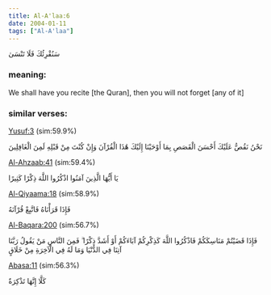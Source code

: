 ```yaml
---
title: Al-A'laa:6
date: 2004-01-11
tags: ["Al-A'laa"]
---
```

سَنُقْرِئُكَ فَلَا تَنْسَىٰ
### meaning: 
We shall have you recite [the Quran], then you will not forget [any of it]
### similar verses: 

[Yusuf:3](/12/3) (sim:59.9%)

نَحْنُ نَقُصُّ عَلَيْكَ أَحْسَنَ الْقَصَصِ بِمَا أَوْحَيْنَا إِلَيْكَ هَٰذَا الْقُرْآنَ وَإِنْ كُنْتَ مِنْ قَبْلِهِ لَمِنَ الْغَافِلِينَ

[Al-Ahzaab:41](/33/41) (sim:59.4%)

يَا أَيُّهَا الَّذِينَ آمَنُوا اذْكُرُوا اللَّهَ ذِكْرًا كَثِيرًا

[Al-Qiyaama:18](/75/18) (sim:58.9%)

فَإِذَا قَرَأْنَاهُ فَاتَّبِعْ قُرْآنَهُ

[Al-Baqara:200](/2/200) (sim:56.7%)

فَإِذَا قَضَيْتُمْ مَنَاسِكَكُمْ فَاذْكُرُوا اللَّهَ كَذِكْرِكُمْ آبَاءَكُمْ أَوْ أَشَدَّ ذِكْرًا ۗ فَمِنَ النَّاسِ مَنْ يَقُولُ رَبَّنَا آتِنَا فِي الدُّنْيَا وَمَا لَهُ فِي الْآخِرَةِ مِنْ خَلَاقٍ

[Abasa:11](/80/11) (sim:56.3%)

كَلَّا إِنَّهَا تَذْكِرَةٌ
